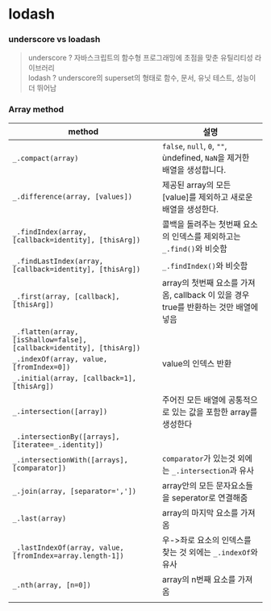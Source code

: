 # lodash

### underscore vs loadash 
> underscore ? 자바스크립트의 함수형 프로그래밍에 초점을 맞춘 유틸리티성 라이브러리 <br>
> lodash ? underscore의 superset의 형태로 함수, 문서, 유닛 테스트, 성능이 더 뛰어남

### Array method

|method|설명|
|------|---|
|```_.compact(array)```|```false```, `null`, `0`, `""`, ùndefined, `NaN`을 제거한 배열을 생성합니다.|
|`_.difference(array, [values])`|제공된 array의 모든 [value]를 제외하고 새로운 배열을 생성한다.|
|`_.findIndex(array, [callback=identity], [thisArg])`| 콜백을 돌려주는 첫번째 요소의 인덱스를 제외하고는 `_.find()`와 비슷함|
|`_.findLastIndex(array, [callback=identity], [thisArg])`|`_.findIndex()`와 비슷함||
|`_.first(array, [callback], [thisArg])`|array의 첫번째 요소를 가져옴, callback 이 있을 경우 true를 반환하는 것만 배열에 넣음|
|`_.flatten(array, [isShallow=false], [callback=identity], [thisArg])`||
|`_.indexOf(array, value, [fromIndex=0])`|value의 인덱스 반환|
|`_.initial(array, [callback=1], [thisArg])`||
|`_.intersection([array])`|주어진 모든 배열에 공통적으로 있는 값을 포함한 array를 생성한다|
|`_.intersectionBy([arrays], [iteratee=_.identity])`||
|`_.intersectionWith([arrays], [comparator])`|`comparator`가 있는것 외에는 `_.intersection`과 유사|
|`_.join(array, [separator=','])`|array안의 모든 문자요소들을 seperator로 연결해줌|
|`_.last(array)`|array의 마지막 요소를 가져옴|
|`_.lastIndexOf(array, value, [fromIndex=array.length-1])`|우->좌로 요소의 인덱스를 찾는 것 외에는 `_.indexOf`와 유사|
|`_.nth(array, [n=0])`|array의 n번째 요소를 가져옴|
|||
